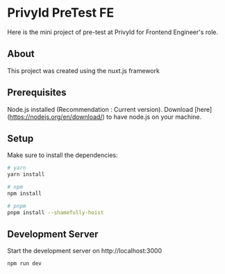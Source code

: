 # PrivyId PreTest FE

Here is the mini project of pre-test at PrivyId for Frontend Engineer's role.

## About

This project was created using the nuxt.js framework

## Prerequisites

Node.js installed (Recommendation : Current version). Download [here] (https://nodejs.org/en/download/) to have node.js on your machine.

## Setup

Make sure to install the dependencies:

```bash
# yarn
yarn install

# npm
npm install

# pnpm
pnpm install --shamefully-hoist
```

## Development Server

Start the development server on http://localhost:3000

```bash
npm run dev
```